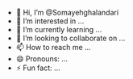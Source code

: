 - 👋 Hi, I’m @Somayehghalandari
- 👀 I’m interested in ...
- 🌱 I’m currently learning ...
- 💞️ I’m looking to collaborate on ...
- 📫 How to reach me ...
- 😄 Pronouns: ...
- ⚡ Fun fact: ...

<!---
Somayehghalandari/Somayehghalandari is a ✨ special ✨ repository because its `README.md` (this file) appears on your GitHub profile.
You can click the Preview link to take a look at your changes.
--->
